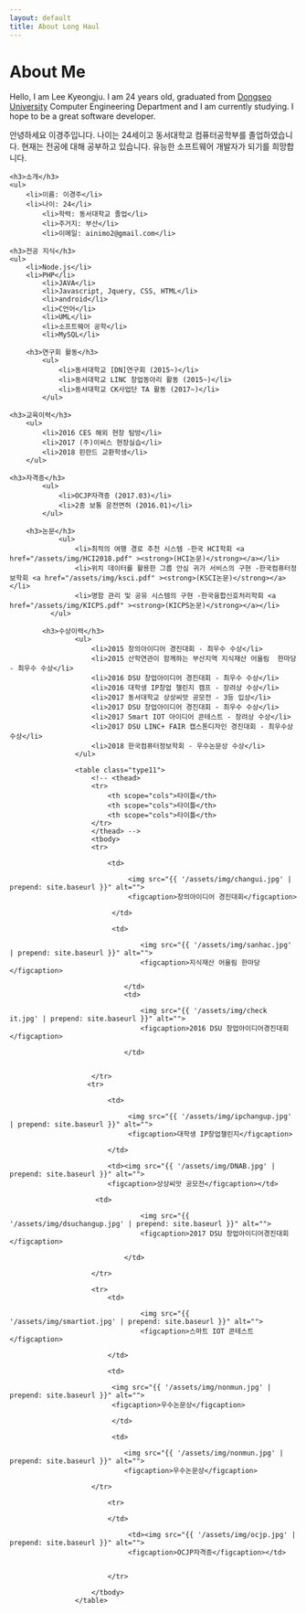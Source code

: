 ```yaml
---
layout: default
title: About Long Haul
---
```


<div class="post">
	<h1 class="pageTitle">About Me</h1>
	<!-- <img src="{{ '/assets/img/touring.jpg' | prepend: site.baseurl }}" alt=""> -->
	<p class="intro">Hello, I am Lee Kyeongju. I am 24 years old, graduated from <a href="http://www.dongseo.ac.kr/kr/">Dongseo University</a> Computer Engineering Department and I am currently studying. I hope to be a great software developer.</p>

  <p>안녕하세요 이경주입니다. 나이는 24세이고 동서대학교 컴퓨터공학부를 졸업하였습니다. 현재는 전공에 대해 공부하고 있습니다. 유능한 소프트웨어 개발자가 되기를 희망합니다.</p>

	<h3>소개</h3>
	<ul>
		<li>이름: 이경주</li>
  		<li>나이: 24</li>
			<li>학력: 동서대학교 졸업</li>
			<li>주거지: 부산</li>
			<li>이메일: ainimo2@gmail.com</li>
   </ul>

	<h3>전공 지식</h3>
	<ul>
		<li>Node.js</li>
  		<li>PHP</li>
			<li>JAVA</li>
			<li>Javascript, Jquery, CSS, HTML</li>
			<li>android</li>
			<li>C언어</li>
			<li>UML</li>
			<li>소프트웨어 공학</li>
			<li>MySQL</li>
   </ul>

		<h3>연구회 활동</h3>
			<ul>
				<li>동서대학교 [DN]연구회 (2015~)</li>
				<li>동서대학교 LINC 창업동아리 활동 (2015~)</li>
				<li>동서대학교 CK사업단 TA 활동 (2017~)</li>
			</ul>

	<h3>교육이력</h3>
		<ul>
			<li>2016 CES 해외 현장 탐방</li>
			<li>2017 (주)이씨스 현장실습</li>
			<li>2018 핀란드 교환학생</li>
		</ul>

	<h3>자격증</h3>
			<ul>
				<li>OCJP자격증 (2017.03)</li>
				<li>2종 보통 운전면허 (2016.01)</li>
			</ul>

		<h3>논문</h3>
				<ul>
					<li>최적의 여행 경로 추천 시스템 -한국 HCI학회 <a href="/assets/img/HCI2018.pdf" ><strong>(HCI논문)</strong></a></li>
					<li>위치 데이터를 활용한 그룹 안심 귀가 서비스의 구현 -한국컴퓨터정보학회 <a href="/assets/img/ksci.pdf" ><strong>(KSCI논문)</strong></a></li>
					<li>명함 관리 및 공유 시스템의 구현 -한국융합신호처리학회 <a href="/assets/img/KICPS.pdf" ><strong>(KICPS논문)</strong></a></li>
			  </ul>

			<h3>수상이력</h3>
					<ul>
						<li>2015 창의아이디어 경진대회 - 최우수 수상</li>
						<li>2015 산학연관이 함께하는 부산지역 지식재산 어울림  한마당 - 최우수 수상</li>
						<li>2016 DSU 창업아이디어 경진대회 - 최우수 수상</li>
						<li>2016 대학생 IP창업 챌린지 캠프 - 장려상 수상</li>
						<li>2017 동서대학교 상상씨앗 공모전 - 3등 입상</li>
						<li>2017 DSU 창업아이디어 경진대회 - 최우수 수상</li>
						<li>2017 Smart IOT 아이디어 콘테스트 - 장려상 수상</li>
						<li>2017 DSU LINC+ FAIR 캡스톤디자인 경진대회 - 최우수상 수상</li>
						<li>2018 한국컴퓨터정보학회 - 우수논문상 수상</li>
					</ul>

					<table class="type11">
					    <!-- <thead>
					    <tr>
					        <th scope="cols">타이틀</th>
					        <th scope="cols">타이틀</th>
					        <th scope="cols">타이틀</th>
					    </tr>
					    </thead> -->
					    <tbody>
					    <tr>

							<td>

								 <img src="{{ '/assets/img/changui.jpg' | prepend: site.baseurl }}" alt="">
								 <figcaption>창의아이디어 경진대회</figcaption>

							 </td>

							 <td>

									<img src="{{ '/assets/img/sanhac.jpg' | prepend: site.baseurl }}" alt="">
									<figcaption>지식재산 어울림 한마당</figcaption>

								</td>
								<td>

									<img src="{{ '/assets/img/check it.jpg' | prepend: site.baseurl }}" alt="">
									<figcaption>2016 DSU 창업아이디어경진대회</figcaption>

								</td>


					    </tr>
					   <tr>

							<td>

								 <img src="{{ '/assets/img/ipchangup.jpg' | prepend: site.baseurl }}" alt="">
								 <figcaption>대학생 IP창업챌린지</figcaption>

							</td>

							<td><img src="{{ '/assets/img/DNAB.jpg' | prepend: site.baseurl }}" alt="">
							<figcaption>상상씨앗 공모전</figcaption></td>

					     <td>

									<img src="{{ '/assets/img/dsuchangup.jpg' | prepend: site.baseurl }}" alt="">
									<figcaption>2017 DSU 창업아이디어경진대회</figcaption>

								</td>

					    </tr>

					    <tr>
							<td>

									<img src="{{ '/assets/img/smartiot.jpg' | prepend: site.baseurl }}" alt="">
									<figcaption>스마트 IOT 콘테스트</figcaption>

							</td>

							<td>

							 <img src="{{ '/assets/img/nonmun.jpg' | prepend: site.baseurl }}" alt="">
							 <figcaption>우수논문상</figcaption>

							 </td>

							 <td>

								<img src="{{ '/assets/img/nonmun.jpg' | prepend: site.baseurl }}" alt="">
								<figcaption>우수논문상</figcaption>

					    </tr>

							<tr>

							</td>

								 <td><img src="{{ '/assets/img/ocjp.jpg' | prepend: site.baseurl }}" alt="">
								 <figcaption>OCJP자격증</figcaption></td>
								 

							</tr>

					    </tbody>
					</table>
<style>
		table.type11 {
			border-collapse: separate;
			border-spacing: 1px;
			text-align: center;
			line-height: 1.5;
			margin: 20px 10px;
		}
		table.type11 th {
			width: 155px;
			padding: 10px;
			font-weight: bold;
			vertical-align: top;
			color: #fff;
			background: #ce4869 ;
		}
		table.type11 td {
			width: 155px;
			padding: 10px;
			vertical-align: top;
			border-bottom: 1px solid #ccc;
			background: #eee;
		}
</style>


</div>
